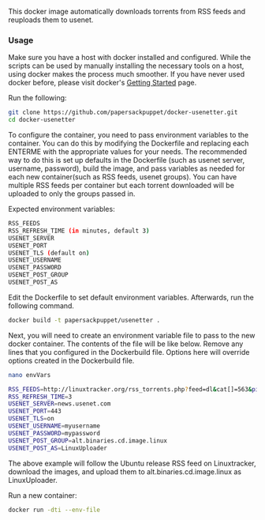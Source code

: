 This docker image automatically downloads torrents from RSS feeds and reuploads them to usenet. 

<h3>Usage</h3>

Make sure you have a host with docker installed and configured. While the scripts can be used by manually installing the necessary tools on a host, using docker makes the process much smoother. If you have never used docker before, please visit docker's <a href="https://www.docker.io/gettingstarted/">Getting Started</a> page.

Run the following:
```bash
git clone https://github.com/papersackpuppet/docker-usenetter.git
cd docker-usenetter
```

To configure the container, you need to pass environment variables to the container. You can do this by modifying the Dockerfile and replacing each ENTERME with the appropriate values for your needs. The recommended way to do this is set up defaults in the Dockerfile (such as usenet server, username, password), build the image, and pass variables as needed for each new container(such as RSS feeds, usenet groups). You can have multiple RSS feeds per container but each torrent downloaded will be uploaded to only the groups passed in. 

Expected environment variables:
```bash
RSS_FEEDS
RSS_REFRESH_TIME (in minutes, default 3)
USENET_SERVER
USENET_PORT
USENET_TLS (default on)
USENET_USERNAME
USENET_PASSWORD
USENET_POST_GROUP
USENET_POST_AS
```

Edit the Dockerfile to set default environment variables. Afterwards, run the following command.
```bash
docker build -t papersackpuppet/usenetter .
```

Next, you will need to create an environment variable file to pass to the new docker container. The contents of the file will be like below. Remove any lines that you configured in the Dockerbuild file. Options here will override options created in the Dockerbuild file.

```bash
nano envVars
```

```bash
RSS_FEEDS=http://linuxtracker.org/rss_torrents.php?feed=dl&cat[]=563&pid=00000000000000000000000000000000
RSS_REFRESH_TIME=3
USENET_SERVER=news.usenet.com
USENET_PORT=443
USENET_TLS=on
USENET_USERNAME=myusername
USENET_PASSWORD=mypassword
USENET_POST_GROUP=alt.binaries.cd.image.linux
USENET_POST_AS=LinuxUploader

```

The above example will follow the Ubuntu release RSS feed on Linuxtracker, download the images, and upload them to alt.binaries.cd.image.linux as LinuxUploader.

Run a new container:
```bash
docker run -dti --env-file 
```
